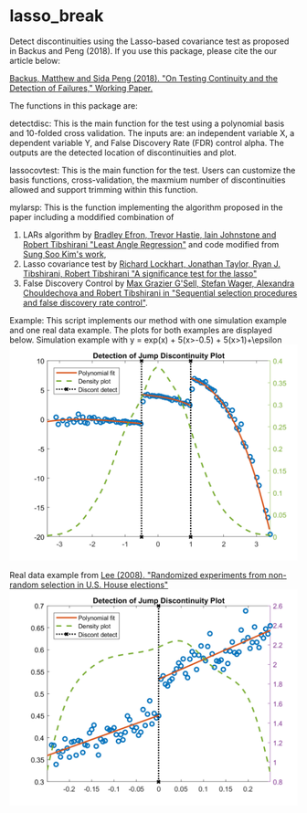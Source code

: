 # lasso_break
Detect discontinuities using the Lasso-based covariance test as proposed in Backus and Peng (2018). 
If you use this package, please cite the our article below:

[Backus, Matthew and Sida Peng (2018). "On Testing Continuity and the Detection of Failures," Working Paper.](https://61cabf8f-a-ab15346e-s-sites.googlegroups.com/a/umich.edu/mrb/files/backuspeng_2018_wp_lassobreaks.pdf?attachauth=ANoY7cqUviWLqbH1vElYUmGy3YTBEGfmPUgZm1J-q5BJqH8BSWf-zCj6AOTkYcnt5--HepT-HrlNDmWJ5QHpjXzUbx2LQO3mu3Sy2PkDe5wYsSvE1tCIgZJoiS1UbNO50p6MvAEqjB2n-vQ1xfY5bo9ih3wCO1P_VmarpHCNmKGcb53DfhM56IP3YC4PPgb8S5QrXwHT2ms9l8E30EHIOC_4wYauuDbG-d8lDYYCUYcu-JuCgHk48Fo%3D&attredirects=0)

The functions in this package are:

detectdisc: This is the main function for the test using a polynomial basis and 10-folded cross validation. The inputs are: an independent variable X, a dependent variable Y, and False Discovery Rate (FDR) control alpha. The outputs are the detected location of discontinuities and plot.

lassocovtest: This is the main function for the test. Users can customize the basis functions, cross-validation, the maxmium number of discontinuities allowed and support trimming within this function.

mylarsp: This is the function implementing the algorithm proposed in the paper including a moddified combination of 
1) LARs algorithm by [Bradley Efron, Trevor Hastie, Iain Johnstone and Robert Tibshirani 
"Least Angle Regression"](http://statweb.stanford.edu/~tibs/ftp/lars.pdf) and code modified from [Sung Soo Kim's work](https://www.mathworks.com/matlabcentral/fileexchange/23186-lars-algorithm), 
2) Lasso covariance test by [Richard Lockhart, Jonathan Taylor, Ryan J. Tibshirani, 
Robert Tibshirani "A significance test for the lasso"](http://statweb.stanford.edu/~tibs/ftp/covtest.pdf)
3) False Discovery Control by [Max Grazier G'Sell, Stefan Wager, Alexandra Chouldechova and Robert Tibshirani in "Sequential selection procedures and false discovery rate control"](http://www.stat.cmu.edu/~ryantibs/journalclub/gsell_2014.pdf). 
 
Example: This script implements our method with one simulation example and one real data example. The plots for both examples are displayed below.
Simulation example with y = exp(x) + 5(x>-0.5) + 5(x>1)+\epsilon     
![alt text](https://github.com/psdsam/lasso_break/blob/master/plots/plot2.png)

Real data example from [Lee (2008). "Randomized experiments from non-random selection in
U.S. House elections"](https://www.princeton.edu/~davidlee/wp/RDrand.pdf)
![alt text](https://github.com/psdsam/lasso_break/blob/master/plots/plot.png)
